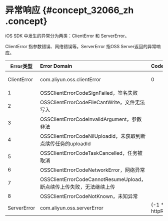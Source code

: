 # 异常响应 {#concept_32066_zh .concept}

iOS SDK 中发生的异常分为两类：ClientError 和 ServerError。

ClientError 指参数错误、网络错误等。ServerError 指OSS Server返回的异常响应。

|Error类型|Error Domain|Code|UserInfo|
|-------|:-----------|:---|:-------|
|ClientError|com.aliyun.oss.clientError|0|OSSClientErrorCodeNetworkingFailWithResponseCode0，连接异常|
|1|OSSClientErrorCodeSignFailed，签名失败|
|2|OSSClientErrorCodeFileCantWrite，文件无法写入|
|3|OSSClientErrorCodeInvalidArgument，参数非法|
|4|OSSClientErrorCodeNilUploadid，未获取到断点续传任务的uploadId|
|5|OSSClientErrorCodeTaskCancelled，任务被取消|
|6|OSSClientErrorCodeNetworkError，网络异常|
|7|OSSClientErrorCodeCannotResumeUpload，断点续传上传失败，无法继续上传|
|8|OSSClientErrorCodeNotKnown，未知异常|
|ServerError|com.aliyun.oss.serverError|\(-1 \* httpResponseCode\)|解析响应XML得到的Dictionary|

